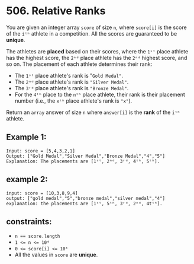 # 506. Relative Ranks

You are given an integer array `score` of size `n`, where `score[i]` is the score of the `iᵗʰ` athlete in a competition. All the scores are guaranteed to be **unique**.

The athletes are **placed** based on their scores, where the `1ˢᵗ` place athlete has the highest score, the `2ⁿᵈ` place athlete has the `2ⁿᵈ` highest score, and so on. The placement of each athlete determines their rank:

- The `1ˢᵗ` place athlete's rank is "`Gold Medal"`.
- The `2ⁿᵈ` place athlete's rank is `"Silver Medal"`.
- The `3ʳᵈ` place athlete's rank is `"Bronze Medal"`.
- For the `4ᵗʰ` place to the `nᵗʰ` place athlete, their rank is their placement number (i.e., the `xᵗʰ` place athlete's rank is `"x"`).

Return an `array` answer of size `n` where `answer[i]` is the **rank** of the `iᵗʰ` athlete.

## Example 1:

```
Input: score = [5,4,3,2,1]
Output: ["Gold Medal","Silver Medal","Bronze Medal","4","5"]
Explanation: The placements are [1ˢᵗ, 2ⁿᵈ, 3ʳᵈ, 4ᵗʰ, 5ᵗʰ].
```

## example 2:

```
input: score = [10,3,8,9,4]
output: ["gold medal","5","bronze medal","silver medal","4"]
explanation: the placements are [1ˢᵗ, 5ᵗʰ, 3ʳᵈ, 2ⁿᵈ, 4tᵗʰ].
```

## constraints:

- `n == score.length`
- `1 <= n <= 10⁴`
- `0 <= score[i] <= 10⁶`
- All the values in `score` are **unique**.
